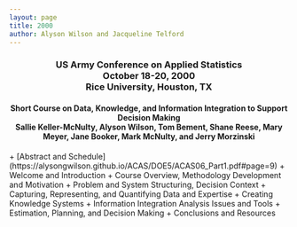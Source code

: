 ```yaml
---
layout: page
title: 2000
author: Alyson Wilson and Jacqueline Telford
---
```

<div align="center"><h3>US Army Conference on Applied Statistics<br>
October 18-20, 2000<br>
Rice University, Houston, TX</h3></div>

<div align="center"><h4>Short Course on Data, Knowledge, and Information Integration to Support Decision Making<br>
Sallie Keller-McNulty, Alyson Wilson, Tom Bement, Shane Reese, Mary Meyer, Jane Booker, Mark McNulty, and Jerry Morzinski</h4></div>
+ [Abstract and Schedule](https://alysongwilson.github.io/ACAS/DOE5/ACAS06_Part1.pdf#page=9)
+ Welcome and Introduction
+ Course Overview, Methodology Development and Motivation
+ Problem and System Structuring, Decision Context
+ Capturing, Representing, and Quantifying Data and Expertise
+ Creating Knowledge Systems
+ Information Integration Analysis Issues and Tools
+ Estimation, Planning, and Decision Making
+ Conclusions and Resources
